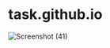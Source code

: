 # task.github.io
![Screenshot (41)](https://user-images.githubusercontent.com/114296841/193190449-7e17460e-dc99-4977-ad97-604602291ef7.png)
